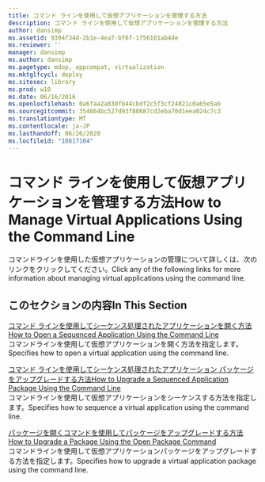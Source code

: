 ```yaml
---
title: コマンド ラインを使用して仮想アプリケーションを管理する方法
description: コマンド ラインを使用して仮想アプリケーションを管理する方法
author: dansimp
ms.assetid: 9394f34d-2b1e-4ea7-bf6f-1f56101ab4de
ms.reviewer: ''
manager: dansimp
ms.author: dansimp
ms.pagetype: mdop, appcompat, virtualization
ms.mktglfcycl: deploy
ms.sitesec: library
ms.prod: w10
ms.date: 06/16/2016
ms.openlocfilehash: 0a6faa2a830fb44cbdf2c5f3cf24821c0a65e5ab
ms.sourcegitcommit: 354664bc527d93f80687cd2eba70d1eea024c7c3
ms.translationtype: MT
ms.contentlocale: ja-JP
ms.lasthandoff: 06/26/2020
ms.locfileid: "10817104"
---
```

# <span data-ttu-id="b803c-103">コマンド ラインを使用して仮想アプリケーションを管理する方法</span><span class="sxs-lookup"><span data-stu-id="b803c-103">How to Manage Virtual Applications Using the Command Line</span></span>


<span data-ttu-id="b803c-104">コマンドラインを使用した仮想アプリケーションの管理について詳しくは、次のリンクをクリックしてください。</span><span class="sxs-lookup"><span data-stu-id="b803c-104">Click any of the following links for more information about managing virtual applications using the command line.</span></span>

## <span data-ttu-id="b803c-105">このセクションの内容</span><span class="sxs-lookup"><span data-stu-id="b803c-105">In This Section</span></span>


<a href="" id="how-to-open-a-sequenced-application-using-the-command-line"></a>[<span data-ttu-id="b803c-106">コマンド ラインを使用してシーケンス処理されたアプリケーションを開く方法</span><span class="sxs-lookup"><span data-stu-id="b803c-106">How to Open a Sequenced Application Using the Command Line</span></span>](how-to-open-a-sequenced-application-using-the-command-line.md)  
<span data-ttu-id="b803c-107">コマンドラインを使用して仮想アプリケーションを開く方法を指定します。</span><span class="sxs-lookup"><span data-stu-id="b803c-107">Specifies how to open a virtual application using the command line.</span></span>

<a href="" id="how-to-upgrade-a-sequenced-application-package-using-the-command-line"></a>[<span data-ttu-id="b803c-108">コマンド ラインを使用してシーケンス処理されたアプリケーション パッケージをアップグレードする方法</span><span class="sxs-lookup"><span data-stu-id="b803c-108">How to Upgrade a Sequenced Application Package Using the Command Line</span></span>](how-to-upgrade-a-sequenced-application-package-using-the-command-line.md)  
<span data-ttu-id="b803c-109">コマンドラインを使用して仮想アプリケーションをシーケンスする方法を指定します。</span><span class="sxs-lookup"><span data-stu-id="b803c-109">Specifies how to sequence a virtual application using the command line.</span></span>

<a href="" id="how-to-upgrade-a-package-using-the-open-package-command"></a>[<span data-ttu-id="b803c-110">パッケージを開くコマンドを使用してパッケージをアップグレードする方法</span><span class="sxs-lookup"><span data-stu-id="b803c-110">How to Upgrade a Package Using the Open Package Command</span></span>](how-to-upgrade-a-package-using-the-open-package-command.md)  
<span data-ttu-id="b803c-111">コマンドラインを使用して仮想アプリケーションパッケージをアップグレードする方法を指定します。</span><span class="sxs-lookup"><span data-stu-id="b803c-111">Specifies how to upgrade a virtual application package using the command line.</span></span>

 

 





